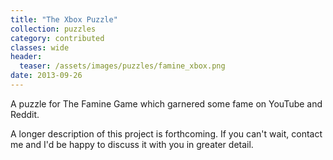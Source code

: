 ```yaml
---
title: "The Xbox Puzzle"
collection: puzzles
category: contributed
classes: wide
header: 
  teaser: /assets/images/puzzles/famine_xbox.png
date: 2013-09-26
---
```


A puzzle for The Famine Game which garnered some fame on YouTube and Reddit.

A longer description of this project is forthcoming. If you can't wait, contact me and I'd be happy to discuss it with you in greater detail.
